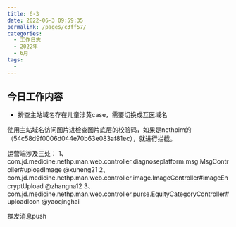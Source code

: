 ```yaml
---
title: 6-3
date: 2022-06-3 09:59:35
permalink: /pages/c3ff57/
categories:
  - 工作日志
  - 2022年
  - 6月
tags:
  - 
---
```

## 今日工作内容

- 排查主站域名存在儿童涉黄case，需要切换成互医域名

使用主站域名访问图片进检查图片底层的校验码，如果是nethpim的（54c58d9f0006d044e70b63e083af81ec），就进行拦截。


运营端涉及三处：
1、com.jd.medicine.nethp.man.web.controller.diagnoseplatform.msg.MsgController#uploadImage @xuheng21
2、com.jd.medicine.nethp.man.web.controller.image.ImageController#imageEncryptUpload  @zhangna12
3、com.jd.medicine.nethp.man.web.controller.purse.EquityCategoryController#uploadIcon  @yaoqinghai

群发消息push










